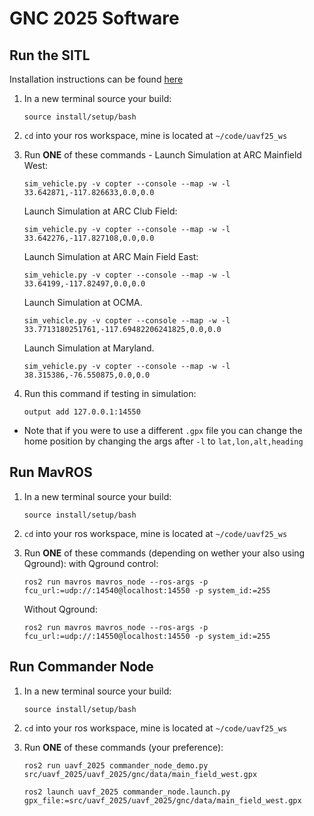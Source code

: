 # GNC 2025 Software

## Run the SITL
Installation instructions can be found [here](https://ardupilot.org/dev/docs/setting-up-sitl-on-linux.html)

1. In a new terminal source your build:
    ```
    source install/setup/bash
    ```

2. `cd` into your ros workspace, mine is located at `~/code/uavf25_ws`

3. Run **ONE** of these commands - Launch Simulation at ARC Mainfield West:
    ```
    sim_vehicle.py -v copter --console --map -w -l 33.642871,-117.826633,0.0,0.0
    ```
    Launch Simulation at ARC Club Field:
    ```
    sim_vehicle.py -v copter --console --map -w -l 33.642276,-117.827108,0.0,0.0
    ```
    Launch Simulation at ARC Main Field East:
    ```
    sim_vehicle.py -v copter --console --map -w -l 33.64199,-117.82497,0.0,0.0
    ```
    Launch Simulation at OCMA.
    ```
    sim_vehicle.py -v copter --console --map -w -l 33.7713180251761,-117.69482206241825,0.0,0.0
    ```
    Launch Simulation at Maryland.
    ```
    sim_vehicle.py -v copter --console --map -w -l 38.315386,-76.550875,0.0,0.0
    ```

4. Run this command if testing in simulation:
    ```
    output add 127.0.0.1:14550
    ```

- Note that if you were to use a different `.gpx` file you can change the home position by changing the args after `-l` to `lat,lon,alt,heading`

## Run MavROS
1. In a new terminal source your build:
    ```
    source install/setup/bash
    ```

2. `cd` into your ros workspace, mine is located at `~/code/uavf25_ws`

3. Run **ONE** of these commands (depending on wether your also using Qground):
    with Qground control:
    ```
    ros2 run mavros mavros_node --ros-args -p fcu_url:=udp://:14540@localhost:14550 -p system_id:=255
    ```

    Without Qground:
    ```
    ros2 run mavros mavros_node --ros-args -p fcu_url:=udp://:14550@localhost:14550 -p system_id:=255
    ```

## Run Commander Node
1. In a new terminal source your build:
    ```
    source install/setup/bash
    ```

2. `cd` into your ros workspace, mine is located at `~/code/uavf25_ws`

3. Run **ONE** of these commands (your preference):
   ```
   ros2 run uavf_2025 commander_node_demo.py src/uavf_2025/uavf_2025/gnc/data/main_field_west.gpx
   
   ros2 launch uavf_2025 commander_node.launch.py gpx_file:=src/uavf_2025/uavf_2025/gnc/data/main_field_west.gpx

   ```